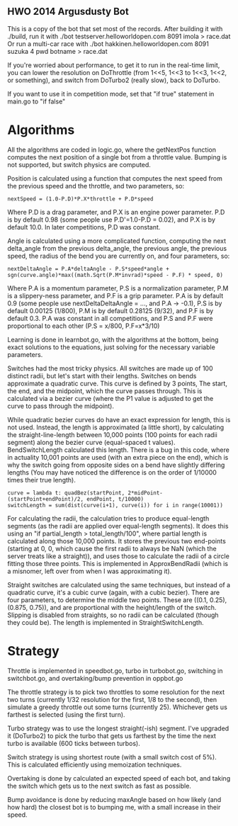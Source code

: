 ## HWO 2014 Argusdusty Bot

This is a copy of the bot that set most of the records.
After building it with ./build, run it with ./bot testserver.helloworldopen.com 8091 imola > race.dat
Or run a multi-car race with ./bot hakkinen.helloworldopen.com 8091 suzuka 4 pwd botname > race.dat

If you're worried about performance, to get it to run in the real-time limit, you can lower the resolution on
DoThrottle (from 1<<5, 1<<3 to 1<<3, 1<<2, or something), and switch from DoTurbo2 (really slow), back to DoTurbo.

If you want to use it in competition mode, set that "if true" statement in main.go to "if false"


# Algorithms

All the algorithms are coded in logic.go, where the getNextPos function computes the next position of a single bot from a throttle value. Bumping is not supported, but switch physics are computed.

Position is calculated using a function that computes the next speed from the previous speed and the throttle, and two parameters, so:

    nextSpeed = (1.0-P.D)*P.X*throttle + P.D*speed

Where P.D is a drag parameter, and P.X is an engine power parameter. P.D is by default 0.98 (some people use P.D'=1.0-P.D = 0.02), and P.X is by default 10.0. In later competitions, P.D was constant.

Angle is calculated using a more complicated function, computing the next delta_angle from the previous delta_angle, the previous angle, the previous speed, the radius of the bend you are currently on, and four parameters, so:

    nextDeltaAngle = P.A*deltaAngle - P.S*speed*angle + sgn(curve.angle)*max((math.Sqrt(P.M*invrad)*speed - P.F) * speed, 0)

Where P.A is a momentum parameter, P.S is a normalization parameter, P.M is a slippery-ness parameter, and P.F is a grip parameter. P.A is by default 0.9 (some people use nextDeltaDeltaAngle = ..., and P.A -> -0.1), P.S is by default 0.00125 (1/800), P.M is by default 0.28125 (9/32), and P.F is by default 0.3. P.A was constant in all competitions, and P.S and P.F were proportional to each other (P.S = x/800, P.F=x*3/10)

Learning is done in learnbot.go, with the algorithms at the bottom, being exact solutions to the equations, just solving for the necessary variable parameters.

Switches had the most tricky physics. All switches are made up of 100 distinct radii, but let's start with their lengths. Switches on bends approximate a quadratic curve. This curve is defined by 3 points, The start, the end, and the midpoint, which the curve passes through. This is calculated via a bezier curve (where the P1 value is adjusted to get the curve to pass through the midpoint).

While quadratic bezier curves do have an exact expression for length, this is not used. Instead, the length is approximated (a little short), by calculating the straight-line-length between 10,000 points (100 points for each radii segment) along the bezier curve (equal-spaced t values). BendSwitchLength calculated this length. There is a bug in this code, where in actuality 10,001 points are used (with an extra piece on the end), which is why the switch going from opposite sides on a bend have slightly differing lengths (You may have noticed the difference is on the order of 1/10000 times their true length).

    curve = lambda t: quadBez(startPoint, 2*midPoint-(startPoint+endPoint)/2, endPoint, t/10000)
    switchLength = sum(dist(curve(i+1), curve(i)) for i in range(10001))

For calculating the radii, the calculation tries to produce equal-length segments (as the radii are applied over equal-length segments). It does this using an "if partial_length > total_length/100", where partial length is calculated along those 10,000 points. It stores the previous two end-points (starting at 0, 0, which cause the first radii to always be NaN (which the server treats like a straight)), and uses those to calculate the radii of a circle fitting those three points. This is implemented in ApproxBendRadii (which is a misnomer, left over from when I was approximating it).

Straight switches are calculated using the same techniques, but instead of a quadratic curve, it's a cubic curve (again, with a cubic bezier). There are four parameters, to determine the middle two points. These are ((0.1, 0.25), (0.875, 0.75)), and are proportional with the height/length of the switch. Slipping is disabled from straights, so no radii can be calculated (though they could be). The length is implemented in StraightSwitchLength.


# Strategy

Throttle is implemented in speedbot.go, turbo in turbobot.go, switching in switchbot.go, and overtaking/bump prevention in oppbot.go

The throttle strategy is to pick two throttles to some resolution for the next two turns (currently 1/32 resolution for the first, 1/8 to the second), then simulate a greedy throttle out some turns (currently 25). Whichever gets us farthest is selected (using the first turn).

Turbo strategy was to use the longest straight(-ish) segment. I've upgraded it (DoTurbo2) to pick the turbo that gets us farthest by the time the next turbo is available (600 ticks between turbos).

Switch strategy is using shortest route (with a small switch cost of 5%). This is calculated efficiently using memoization techniques.

Overtaking is done by calculated an expected speed of each bot, and taking the switch which gets us to the next switch as fast as possible.

Bump avoidance is done by reducing maxAngle based on how likely (and how hard) the closest bot is to bumping me, with a small increase in their speed.